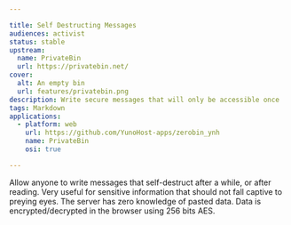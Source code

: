 ```yaml
---

title: Self Destructing Messages
audiences: activist
status: stable
upstream:
  name: PrivateBin
  url: https://privatebin.net/
cover:
  alt: An empty bin
  url: features/privatebin.png
description: Write secure messages that will only be accessible once
tags: Markdown
applications:
  - platform: web
    url: https://github.com/YunoHost-apps/zerobin_ynh
    name: PrivateBin
    osi: true

---
```


Allow anyone to write messages that self-destruct after a while, or after reading. Very useful for sensitive information that should not fall captive to preying eyes. The server has zero knowledge of pasted data. Data is encrypted/decrypted in the browser using 256 bits AES.